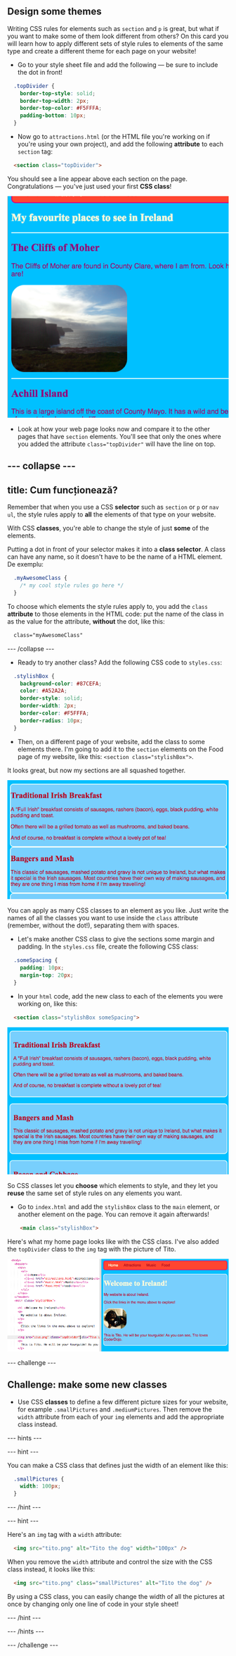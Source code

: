 ## Design some themes

Writing CSS rules for elements such as `section` and `p` is great, but what if you want to make some of them look different from others? On this card you will learn how to apply different sets of style rules to elements of the same type and create a different theme for each page on your website!

+ Go to your style sheet file and add the following — be sure to include the dot in front!

```css
  .topDivider {
    border-top-style: solid;
    border-top-width: 2px;
    border-top-color: #F5FFFA;
    padding-bottom: 10px;
  }
```

+ Now go to `attractions.html` (or the HTML file you're working on if you're using your own project), and add the following **attribute** to each `section` tag:

```html
  <section class="topDivider">
```

You should see a line appear above each section on the page. Congratulations — you've just used your first **CSS class**!

![Page with lines in between the sections](images/sectionsWithTopBorder.png)

+ Look at how your web page looks now and compare it to the other pages that have `section` elements. You'll see that only the ones where you added the attribute `class="topDivider"` will have the line on top.

## \--- collapse \---

## title: Cum funcționează?

Remember that when you use a CSS **selector** such as `section` or `p` or `nav ul`, the style rules apply to **all** the elements of that type on your website.

With CSS **classes**, you're able to change the style of just **some** of the elements.

Putting a dot in front of your selector makes it into a **class selector**. A class can have any name, so it doesn't have to be the name of a HTML element. De exemplu:

```css
  .myAwesomeClass {
    /* my cool style rules go here */
  }
```

To choose which elements the style rules apply to, you add the `class` **attribute** to those elements in the HTML code: put the name of the class in as the value for the attribute, **without** the dot, like this:

```html
  class="myAwesomeClass"
```

\--- /collapse \---

+ Ready to try another class? Add the following CSS code to `styles.css`:

```css
  .stylishBox {
    background-color: #87CEFA;
    color: #A52A2A;
    border-style: solid;
    border-width: 2px;
    border-color: #F5FFFA;
    border-radius: 10px;
  }
```

+ Then, on a different page of your website, add the class to some elements there. I'm going to add it to the `section` elements on the Food page of my website, like this: `<section class="stylishBox">`.

It looks great, but now my sections are all squashed together.

![Nice looking sections squashed together](images/squashedSections.png)

You can apply as many CSS classes to an element as you like. Just write the names of all the classes you want to use inside the `class` attribute (remember, without the dot!), separating them with spaces.

+ Let's make another CSS class to give the sections some margin and padding. In the `styles.css` file, create the following CSS class:

```css
  .someSpacing {
    padding: 10px;
    margin-top: 20px;
  }
```

+ In your `html` code, add the new class to each of the elements you were working on, like this:

```html
  <section class="stylishBox someSpacing">
```

![Sections with margin and padding added](images/sectionsWithSpacing.png)

So CSS classes let you **choose** which elements to style, and they let you **reuse** the same set of style rules on any elements you want.

+ Go to `index.html` and add the `stylishBox` class to the `main` element, or another element on the page. You can remove it again afterwards!

```html
    <main class="stylishBox">   
```

Here's what my home page looks like with the CSS class. I've also added the `topDivider` class to the `img` tag with the picture of Tito.

![CSS classes being used on the home page](images/homePageWithClasses.png)

\--- challenge \---

## Challenge: make some new classes

+ Use CSS **classes** to define a few different picture sizes for your website, for example `.smallPictures` and `.mediumPictures`. Then remove the `width` attribute from each of your `img` elements and add the appropriate class instead.

\--- hints \---

\--- hint \---

You can make a CSS class that defines just the width of an element like this:

```css
  .smallPictures {
    width: 100px;
  }
```

\--- /hint \---

\--- hint \---

Here's an `img` tag with a `width` attribute:

```html
  <img src="tito.png" alt="Tito the dog" width="100px" />       
```

When you remove the `width` attribute and control the size with the CSS class instead, it looks like this:

```html
  <img src="tito.png" class="smallPictures" alt="Tito the dog" />       
```

By using a CSS class, you can easily change the width of all the pictures at once by changing only one line of code in your style sheet!

\--- /hint \---

\--- /hints \---

\--- /challenge \---
